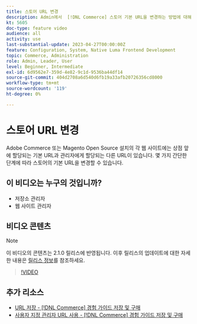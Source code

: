 ```yaml
---
title: 스토어 URL 변경
description: Admin에서  [!DNL Commerce] 스토어 기본 URL을 변경하는 방법에 대해 알아봅니다.
kt: 5605
doc-type: feature video
audience: all
activity: use
last-substantial-update: 2023-04-27T00:00:00Z
feature: Configuration, System, Native Luma Frontend Development
topic: Commerce, Administration
role: Admin, Leader, User
level: Beginner, Intermediate
exl-id: 6d9562e7-359d-4e82-9c1d-9536ba44df14
source-git-commit: 404d2708a6d540d6fb19a33afb20726356cd8000
workflow-type: tm+mt
source-wordcount: '119'
ht-degree: 0%

---
```


# 스토어 URL 변경

Adobe Commerce 또는 Magento Open Source 설치의 각 웹 사이트에는 상점 앞에 할당되는 기본 URL과 관리자에게 할당되는 다른 URL이 있습니다. 몇 가지 간단한 단계에 따라 스토어의 기본 URL을 변경할 수 있습니다.

## 이 비디오는 누구의 것입니까?

- 저장소 관리자
- 웹 사이트 관리자

## 비디오 콘텐츠

>[!NOTE]
>
>이 비디오의 콘텐츠는 2.1.0 릴리스에 반영됩니다. 이후 릴리스의 업데이트에 대한 자세한 내용은 [릴리스 정보](https://experienceleague.adobe.com/docs/commerce-operations/release/notes/overview.html?lang=ko)를 참조하세요.

>[!VIDEO](https://video.tv.adobe.com/v/35488?quality=12&learn=on)

## 추가 리소스

- [URL 저장 - [!DNL Commerce] 경험 가이드 저장 및 구매](https://experienceleague.adobe.com/docs/commerce-admin/stores-sales/site-store/store-urls.html?lang=ko)
- [사용자 지정 관리자 URL 사용 - [!DNL Commerce] 경험 가이드 저장 및 구매](https://experienceleague.adobe.com/docs/commerce-admin/stores-sales/site-store/store-urls.html?lang=ko#use-a-custom-admin-url)
